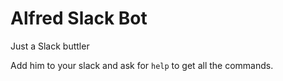 # Alfred Slack Bot

Just a Slack buttler


Add him to your slack and ask for `help` to get all the commands.
